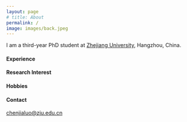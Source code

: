 ```yaml
---
layout: page
# title: About
permalink: /
image: images/back.jpeg
---
```


I am a third-year PhD student at [Zhejiang University](https://www.zju.edu.cn/), Hangzhou, China. 


#### Experience

<!-- I was a research fellow with Prof. [Dong Jin Song](https://www.comp.nus.edu.sg/~dongjs/) at [School of Computing](https://www.comp.nus.edu.sg/), [National University of Singapore](http://www.nus.edu.sg/) (2019.04-2020.06). Before that, I was a research fellow with Prof. [Sun Jun](https://sunjun.site/) at [Information Systems Technology and Design](https://istd.sutd.edu.sg/), [Singapore University of Technology and Design](https://www.sutd.edu.sg/) (2018.04-2019.04), where I received my Ph.D. in March 2018. I obtained my B.E. in information engineering from [Xi’an Jiaotong University](http://www.xjtu.edu.cn/) in July 2013. -->

<!-- <img align="right" src="images/me2.jpeg" />  -->
<!-- <img style="float: right;" src="images/me2.jpeg">  -->

#### Research Interest

<!-- In general, my research aims to build more trustworthy systems or software with the help of formal methods or testing techniques. Currently, I am particularly interested in the following research topics:
- Testing, verification and repair of practical deep learning models from multiple dimensions such as robustness, fairness and copyright;
- Verification of concurrent reactive systems, OS kernels;
- (Semi-)Automatic modelling and verification of security protocols;
- Other related topics like fuzzing, symbolic execution, etc. -->


#### Hobbies

<!-- Badminton, football, rock climbing, DOTA2, PES, etc.  -->


#### Contact
[chenjialuo@zju.edu.cn](mailto:chenjialuo@zju.edu.cn)
